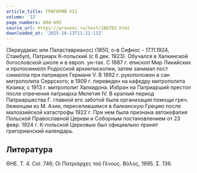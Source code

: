 ```yaml
---
article_title: ГРИГОРИЙ VII
volume: '12'
page_numbers: 604-605
source_url: https://pravenc.ru/text/166703.html
downloaded_at: '2025-10-13T11:21:11Z'
---
```


(Зервудакис или Папаставрианос) (1850, о-в Сифнос - 17.11.1924, Стамбул), Патриарх К-польский (с 6 дек. 1923). Обучался в Халкинской богословской школе и в европ. ун-тах. С 1887 г. епископ Мир Ликийских и протосинкелл Родосской архиепископии, затем занимал пост синкелла при патриархе Германе V. В 1892 г. рукоположен в сан митрополита Серрского; в 1909 г. переведен на кафедру митрополита Кизика; с 1913 г. митрополит Халкидона. Избран на Патриарший престол после отречения патриарха Мелетия IV. В краткий период Патриаршества Г. главной его заботой была организация помощи греч. беженцам из М. Азии, переселившимся в балканскую Грецию после малоазийской катастрофы 1922 г. При нем была признана автокефалия Польской Православной Церкви и Соборным постановлением от 23 февр. 1924 г. К-польской Церковью был официально принят григорианский календарь.

## Литература

ΘΗΕ. T. 4. Col. 746; Οἱ Πατριάρχες τοῦ Γένους. Βόλος, 1995. Σ. 136.
